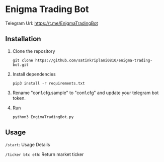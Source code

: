 # **Enigma Trading Bot**

Telegram Url: https://t.me/EnigmaTradingBot

## **Installation**
1. Clone the repository

    `git clone https://github.com/satinkriplani0810/enigma-trading-bot.git`

2. Install dependencies

    `pip3 install -r requirements.txt`

3. Rename "conf.cfg.sample" to "conf.cfg" and update your telegram bot token.
 
4. Run

    `python3 EngimaTradingBot.py`

## **Usage**

`/start`: Usage Details

`/ticker btc eth`: Return market ticker

